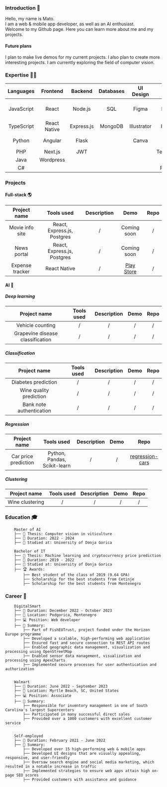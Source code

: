 ### Introduction 👋

Hello, my name is Mato.<br/>
I am a web & mobile app developer, as well as an AI enthusiast.<br/>
Welcome to my Github page. Here you can learn more about me and my projects.
#### Future plans
I plan to make live demos for my current projects. I also plan to create more interesting projects. I am currently exploring the field of computer vision.
### Expertise 👨‍💻
| **Languages** | **Frontend**    | **Backend**     | **Databases** | **UI Design** | **AI**         | **Other Tools**           |
|:-------------:|:---------------:|:---------------:|:-------------:|:-------------:|:--------------:|:---------------------------:|
| JavaScript    | React           | Node.js         | SQL           | Figma         | Numpy          | Version control systems     |
| TypeScript    | React Native    | Express.js      | MongoDB       | Illustrator   | Pandas         | Linux CLI                   |
| Python        | Angular         | Flask           |               | Canva         | Scikit-learn   | Docker                      |
| PHP           | Next.js         | JWT             |               |               | Tensorflow     | npm                         |
| Java          | Wordpress       |                 |               |               | Keras          |                             |
| C#            |                 |                 |               |               | PyTorch        |                             |
### Projects
#### Full-stack 🌎
| **Project name** | **Tools used**    | **Description**     | **Demo** | **Repo** |
|:-------------:|:---------------:|:---------------:|:-------------:|:-------------:|
| Movie info site    | React, Express.js, Postgres           | /         | Coming soon           | /         |
| News portal    | React, Express.js, Postgres    | /      | Coming soon       | /   |
| Expense tracker        | React Native         | /           |        [Play Store](https://play.google.com/store/apps/details?id=com.mato.xo.troskovi)       | /         |
#### AI 🧠
##### Deep learning
| **Project name** | **Tools used**    | **Description**     | **Demo** | **Repo** |
|:-------------:|:---------------:|:---------------:|:-------------:|:-------------:|
| Vehicle counting    | /           | /         | /           | /         |
| Grapevine disease classification    | /    | /      | /       | /   |
##### Classification
| **Project name** | **Tools used**    | **Description**     | **Demo** | **Repo** |
|:-------------:|:---------------:|:---------------:|:-------------:|:-------------:|
| Diabetes prediction    | /           | /         | /           | /         |
| Wine quality prediction    | /    | /      | /       | /   |
| Bank note authentication    | /    | /      | /       | /   |
##### Regression
| **Project name** | **Tools used**    | **Description**     | **Demo** | **Repo** |
|:-------------:|:---------------:|:---------------:|:-------------:|:-------------:|
| Car price prediction    | Python, Pandas, Scikit-learn           | /         | /           | [regression-cars](https://github.com/mato-m/regression-cars)         |
##### Clustering
| **Project name** | **Tools used**    | **Description**     | **Demo** | **Repo** |
|:-------------:|:---------------:|:---------------:|:-------------:|:-------------:|
| Wine clustering    | /    | /      | /       | /   |
### Education 🎓
        Master of AI
        ├── 📄 Thesis: Computer vision in viticulture
        ├── 📅 Duration: 2022 - 2024
        ├── 🏫 Studied at: University of Donja Gorica
        
        Bachelor of IT
        ├── 📄 Thesis: Machine learning and cryptocurrency price prediction
        ├── 📅 Duration: 2019 - 2022
        ├── 🏫 Studied at: University of Donja Gorica
        ├── 🏆 Awards:
            ├── Best student of the class of 2019 (9.64 GPA)
            ├── Scholarship for the best students from Cetinje
            ├── Scholarship for the best students from Montenegro
### Career 💼
        DigitalSmart
        ├── 📅 Duration: December 2022 - October 2023
        ├── 📍 Location: Podgorica, Montenegro
        ├── 💻 Position: Web developer
        ├── 📝 Summary:
            ├── Part of FishEUTrust, project funded under the Horizon Europe programme
            ├── Developed a scalable, high-performing web application
            ├── Ensured fast and secure connection to REST API routes
            ├── Enabled geographic data management, visualization and processing using OpenStreetMap
            ├── Enabled sensor data management, visualization and processing using ApexCharts
            ├── Implemented secure processes for user authentication and authorization

        
        Walmart
        ├── 📅 Duration: June 2022 - September 2023
        ├── 📍 Location: Myrtle Beach, SC, United States
        ├── 💻 Position: Associate
        ├── 📝 Summary:
            ├── Responsible for inventory management in one of South Carolina's largest Supercenters
            ├── Participated in many successful direct sales
            ├── Provided over a 1000 customers with excellent customer service


        Self-employed
        ├── 📅 Duration: February 2021 - June 2022
        ├── 📝 Summary:
            ├── Developed over 15 high-performing web & mobile apps
            ├── Developed UI designs that are visually appealing, responsive, and user-friendly
            ├── Oversaw search engine and social media marketing, which resulted in a notable increase in traffic
            ├── Implemented strategies to ensure web apps attain high on-page SEO scores
            ├── Provided customers with assistance and guidance
